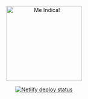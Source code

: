 
<p align="center">
  <a href="https://meindica.tech">
    <img alt="Me Indica!" src="https://github.com/uselessdev/meindica/blob/master/src/images/logo.svg" width="200" />
  </a>
</p>

<p align="center">
  <a href="https://app.netlify.com/sites/meindica/deploys">
    <img alt="Netlify deploy status" src="https://api.netlify.com/api/v1/badges/57184660-5032-4a11-9661-30de7e429092/deploy-status" />
  </a>
</p>
